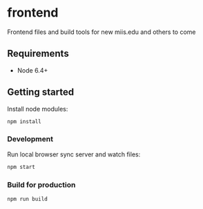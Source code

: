 # frontend
Frontend files and build tools for new miis.edu and others to come

## Requirements
- Node 6.4+

## Getting started


Install node modules:

```bash
npm install
```

### Development
Run local browser sync server and watch files:

```bash
npm start
```

### Build for production

```bash
npm run build
```

